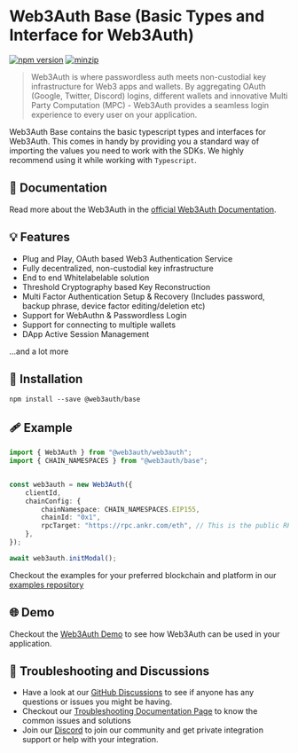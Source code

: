 # Web3Auth Base (Basic Types and Interface for Web3Auth)

[![npm version](https://img.shields.io/npm/v/@web3auth/base?label=%22%22)](https://www.npmjs.com/package/@web3auth/base/v/latest)
[![minzip](https://img.shields.io/bundlephobia/minzip/@web3auth/base?label=%22%22)](https://bundlephobia.com/result?p=@web3auth/base@latest)

> Web3Auth is where passwordless auth meets non-custodial key infrastructure for Web3 apps and wallets. By aggregating OAuth (Google, Twitter, Discord) logins, different wallets and innovative Multi Party Computation (MPC) - Web3Auth provides a seamless login experience to every user on your application.

Web3Auth Base contains the basic typescript types and interfaces for Web3Auth. This comes in handy by providing you a standard way of importing the values you need to work with the SDKs. We highly recommend using it while working with `Typescript`.

## 📖 Documentation

Read more about the Web3Auth in the [official Web3Auth Documentation](https://web3auth.io/docs/sdk/web/).

## 💡 Features
- Plug and Play, OAuth based Web3 Authentication Service
- Fully decentralized, non-custodial key infrastructure
- End to end Whitelabelable solution
- Threshold Cryptography based Key Reconstruction
- Multi Factor Authentication Setup & Recovery (Includes password, backup phrase, device factor editing/deletion etc)
- Support for WebAuthn & Passwordless Login
- Support for connecting to multiple wallets
- DApp Active Session Management

...and a lot more

## 🔗 Installation

```shell
npm install --save @web3auth/base
```

## 🩹 Example

```ts
import { Web3Auth } from "@web3auth/web3auth";
import { CHAIN_NAMESPACES } from "@web3auth/base";


const web3auth = new Web3Auth({
    clientId,
    chainConfig: {
        chainNamespace: CHAIN_NAMESPACES.EIP155,
        chainId: "0x1",
        rpcTarget: "https://rpc.ankr.com/eth", // This is the public RPC we have added, please pass on your own endpoint while creating an app
    },
});

await web3auth.initModal();
```

Checkout the examples for your preferred blockchain and platform in our [examples repository](https://github.com/Web3Auth/examples/)

## 🌐 Demo

Checkout the [Web3Auth Demo](https://demo-app.web3auth.io/) to see how Web3Auth can be used in your application.

## 💬 Troubleshooting and Discussions

- Have a look at our [GitHub Discussions](https://github.com/Web3Auth/Web3Auth/discussions?discussions_q=sort%3Atop) to see if anyone has any questions or issues you might be having.
- Checkout our [Troubleshooting Documentation Page](https://web3auth.io/docs/troubleshooting) to know the common issues and solutions
- Join our [Discord](https://discord.gg/web3auth) to join our community and get private integration support or help with your integration.
